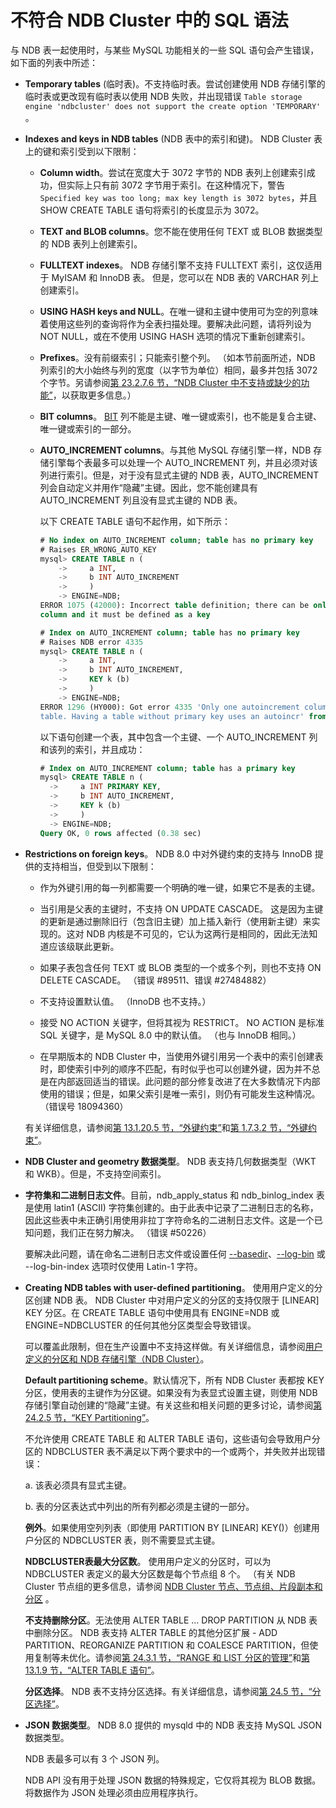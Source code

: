 # 不符合 NDB Cluster 中的 SQL 语法

与 NDB 表一起使用时，与某些 MySQL 功能相关的一些 SQL 语句会产生错误，如下面的列表中所述：

- **Temporary tables** (临时表)。不支持临时表。尝试创建使用 NDB 存储引擎的临时表或更改现有临时表以使用 NDB 失败，并出现错误 `Table storage engine 'ndbcluster' does not support the create option 'TEMPORARY'` 。

- **Indexes and keys in NDB tables** (NDB 表中的索引和键)。 NDB Cluster 表上的键和索引受到以下限制：

  - **Column width**。尝试在宽度大于 3072 字节的 NDB 表列上创建索引成功，但实际上只有前 3072 字节用于索引。在这种情况下，警告 `Specified key was too long; max key length is 3072 bytes`，并且 SHOW CREATE TABLE 语句将索引的长度显示为 3072。

  - **TEXT and BLOB columns**。您不能在使用任何 TEXT 或 BLOB 数据类型的 NDB 表列上创建索引。

  - **FULLTEXT indexes**。 NDB 存储引擎不支持 FULLTEXT 索引，这仅适用于 MyISAM 和 InnoDB 表。
  但是，您可以在 NDB 表的 VARCHAR 列上创建索引。

  - **USING HASH keys and NULL**。在唯一键和主键中使用可为空的列意味着使用这些列的查询将作为全表扫描处理。要解决此问题，请将列设为 NOT NULL，或在不使用 USING HASH 选项的情况下重新创建索引。

  - **Prefixes**。没有前缀索引；只能索引整个列。 （如本节前面所述，NDB 列索引的大小始终与列的宽度（以字节为单位）相同，最多并包括 3072 个字节。另请参阅[第 23.2.7.6 节，“NDB Cluster 中不支持或缺少的功能”](https://dev.mysql.com/doc/refman/8.0/en/mysql-cluster-limitations-unsupported.html)，以获取更多信息。）

  - **BIT columns**。 [BIT](https://dev.mysql.com/doc/refman/8.0/en/bit-type.html) 列不能是主键、唯一键或索引，也不能是复合主键、唯一键或索引的一部分。

  - **AUTO_INCREMENT columns**。与其他 MySQL 存储引擎一样，NDB 存储引擎每个表最多可以处理一个 AUTO_INCREMENT 列，并且必须对该列进行索引。但是，对于没有显式主键的 NDB 表，AUTO_INCREMENT 列会自动定义并用作“隐藏”主键。因此，您不能创建具有 AUTO_INCREMENT 列且没有显式主键的 NDB 表。

    以下 CREATE TABLE 语句不起作用，如下所示：

    ```sql
    # No index on AUTO_INCREMENT column; table has no primary key
    # Raises ER_WRONG_AUTO_KEY
    mysql> CREATE TABLE n (
        ->     a INT,
        ->     b INT AUTO_INCREMENT
        ->     )
        -> ENGINE=NDB;
    ERROR 1075 (42000): Incorrect table definition; there can be only one auto
    column and it must be defined as a key 

    # Index on AUTO_INCREMENT column; table has no primary key
    # Raises NDB error 4335
    mysql> CREATE TABLE n (
        ->     a INT,
        ->     b INT AUTO_INCREMENT,
        ->     KEY k (b)
        ->     )
        -> ENGINE=NDB;
    ERROR 1296 (HY000): Got error 4335 'Only one autoincrement column allowed per
    table. Having a table without primary key uses an autoincr' from NDBCLUSTER
    ```

    以下语句创建一个表，其中包含一个主键、一个 AUTO_INCREMENT 列和该列的索引，并且成功：

    ```sql
    # Index on AUTO_INCREMENT column; table has a primary key
    mysql> CREATE TABLE n (
      ->     a INT PRIMARY KEY,
      ->     b INT AUTO_INCREMENT,
      ->     KEY k (b)
      ->     )
      -> ENGINE=NDB;
    Query OK, 0 rows affected (0.38 sec)
    ```

- **Restrictions on foreign keys**。 NDB 8.0 中对外键约束的支持与 InnoDB 提供的支持相当，但受到以下限制：

  - 作为外键引用的每一列都需要一个明确的唯一键，如果它不是表的主键。

  - 当引用是父表的主键时，不支持 ON UPDATE CASCADE。
  这是因为主键的更新是通过删除旧行（包含旧主键）加上插入新行（使用新主键）来实现的。这对 NDB 内核是不可见的，它认为这两行是相同的，因此无法知道应该级联此更新。

  - 如果子表包含任何 TEXT 或 BLOB 类型的一个或多个列，则也不支持 ON DELETE CASCADE。 （错误 #89511、错误 #27484882）

  - 不支持设置默认值。 （InnoDB 也不支持。）

  - 接受 NO ACTION 关键字，但将其视为 RESTRICT。 NO ACTION 是标准 SQL 关键字，是 MySQL 8.0 中的默认值。 （也与 InnoDB 相同。）

  - 在早期版本的 NDB Cluster 中，当使用外键引用另一个表中的索引创建表时，即使索引中列的顺序不匹配，有时似乎也可以创建外键，因为并不总是在内部返回适当的错误。此问题的部分修复改进了在大多数情况下内部使用的错误；但是，如果父索引是唯一索引，则仍有可能发生这种情况。 （错误号 18094360）

  有关详细信息，请参阅[第 13.1.20.5 节，“外键约束”](https://dev.mysql.com/doc/refman/8.0/en/create-table-foreign-keys.html)和[第 1.7.3.2 节，“外键约束”](https://dev.mysql.com/doc/refman/8.0/en/constraint-foreign-key.html)。

- **NDB Cluster and geometry 数据类型**。 NDB 表支持几何数据类型（WKT 和 WKB）。但是，不支持空间索引。

- **字符集和二进制日志文件**。目前，ndb_apply_status 和 ndb_binlog_index 表是使用 latin1 (ASCII) 字符集创建的。由于此表中记录了二进制日志的名称，因此这些表中未正确引用使用非拉丁字符命名的二进制日志文件。这是一个已知问题，我们正在努力解决。 （错误 #50226）

  要解决此问题，请在命名二进制日志文件或设置任何 [--basedir](https://dev.mysql.com/doc/refman/8.0/en/server-system-variables.html#sysvar_basedir)、[--log-bin](https://dev.mysql.com/doc/refman/8.0/en/replication-options-binary-log.html#option_mysqld_log-bin) 或 --log-bin-index 选项时仅使用 Latin-1 字符。

- **Creating NDB tables with user-defined partitioning**。 使用用户定义的分区创建 NDB 表。 NDB Cluster 中对用户定义的分区的支持仅限于 [LINEAR] KEY 分区。在 CREATE TABLE 语句中使用具有 ENGINE=NDB 或 ENGINE=NDBCLUSTER 的任何其他分区类型会导致错误。

  可以覆盖此限制，但在生产设置中不支持这样做。有关详细信息，请参阅[用户定义的分区和 NDB 存储引擎（NDB Cluster）](https://dev.mysql.com/doc/refman/8.0/en/partitioning-limitations-storage-engines.html#partitioning-limitations-ndb)。

  **Default partitioning scheme**。默认情况下，所有 NDB Cluster 表都按 KEY 分区，使用表的主键作为分区键。如果没有为表显式设置主键，则使用 NDB 存储引擎自动创建的“隐藏”主键。有关这些和相关问题的更多讨论，请参阅[第 24.2.5 节，“KEY Partitioning”](https://dev.mysql.com/doc/refman/8.0/en/partitioning-key.html)。

  不允许使用 CREATE TABLE 和 ALTER TABLE 语句，这些语句会导致用户分区的 NDBCLUSTER 表不满足以下两个要求中的一个或两个，并失败并出现错误：

  a. 该表必须具有显式主键。

  b. 表的分区表达式中列出的所有列都必须是主键的一部分。

  **例外**。如果使用空列列表（即使用 PARTITION BY [LINEAR] KEY()）创建用户分区的 NDBCLUSTER 表，则不需要显式主键。

  **NDBCLUSTER表最大分区数**。 使用用户定义的分区时，可以为 NDBCLUSTER 表定义的最大分区数是每个节点组 8 个。 （有关 NDB Cluster 节点组的更多信息，请参阅 [NDB Cluster 节点、节点组、片段副本和分区](../NDB节点和分区.md) 。

  **不支持删除分区**。无法使用 ALTER TABLE ... DROP PARTITION 从 NDB 表中删除分区。 NDB 表支持 ALTER TABLE 的其他分区扩展 - ADD PARTITION、REORGANIZE PARTITION 和 COALESCE PARTITION，但使用复制等未优化。请参阅[第 24.3.1 节，“RANGE 和 LIST 分区的管理”](https://dev.mysql.com/doc/refman/8.0/en/partitioning-management-range-list.html)和[第 13.1.9 节，“ALTER TABLE 语句”](https://dev.mysql.com/doc/refman/8.0/en/alter-table.html)。

  **分区选择**。 NDB 表不支持分区选择。有关详细信息，请参阅[第 24.5 节，“分区选择”](https://dev.mysql.com/doc/refman/8.0/en/partitioning-selection.html)。

- **JSON 数据类型**。 NDB 8.0 提供的 mysqld 中的 NDB 表支持 MySQL JSON 数据类型。

  NDB 表最多可以有 3 个 JSON 列。

  NDB API 没有用于处理 JSON 数据的特殊规定，它仅将其视为 BLOB 数据。将数据作为 JSON 处理必须由应用程序执行。
